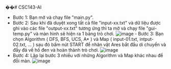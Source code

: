 ��#   C S C 1 4 3 - A I  

 - Bước 1: Bạn mở và chạy file "main.py". 
 - Bước 2: Sau khi đã duyệt xong tất cả file "input-xx.txt" và dữ liệu được ghi vào các file "output-xx.txt" tương ứng thì ta mở và chạy file "gui-temp.py" và màn hình sẽ hiện ra 1 bảng trò chơi.
![image](https://github.com/user-attachments/assets/c753e913-a5cb-4791-bcb8-d20365b5a85c) 
 - Bước 3: Bạn chọn Algorithm ( DFS, BFS, UCS, A* ) và Map ( input-01.txt, intput-02.txt, ... ) sau đó bấm nút START để nhân vật Ares bắt đầu di chuyển và đẩy đá về hố đen và hoàn thành trò chơi.
![image](https://github.com/user-attachments/assets/f21dd858-f0a3-4c8c-9bba-00b1e8768bf6) 
 - Bước 4: Lặp lại bước 3 nhiều với những Algorithm và Map khác nhau để đỗi màn. 
![image](https://github.com/assets/background.png)
